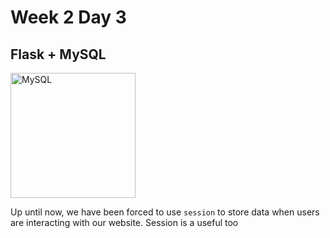 # Week 2 Day 3

## Flask + MySQL

<img src="https://upload.wikimedia.org/wikipedia/en/thumb/6/62/MySQL.svg/440px-MySQL.svg.png" alt="MySQL" width="200px">

Up until now, we have been forced to use ```session``` to store data when users are interacting with our website. Session is a useful too
